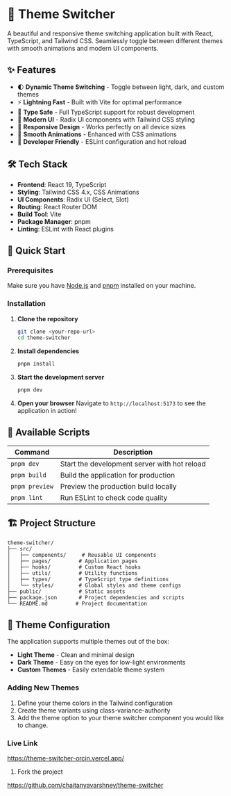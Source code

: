 # 🎨 Theme Switcher

A beautiful and responsive theme switching application built with React, TypeScript, and Tailwind CSS. Seamlessly toggle between different themes with smooth animations and modern UI components.

## ✨ Features

- 🌓 **Dynamic Theme Switching** - Toggle between light, dark, and custom themes
- ⚡ **Lightning Fast** - Built with Vite for optimal performance
- 🎯 **Type Safe** - Full TypeScript support for robust development
- 🎨 **Modern UI** - Radix UI components with Tailwind CSS styling
- 📱 **Responsive Design** - Works perfectly on all device sizes
- 🚀 **Smooth Animations** - Enhanced with CSS animations
- 🔧 **Developer Friendly** - ESLint configuration and hot reload

## 🛠️ Tech Stack

- **Frontend**: React 19, TypeScript
- **Styling**: Tailwind CSS 4.x, CSS Animations
- **UI Components**: Radix UI (Select, Slot)
- **Routing**: React Router DOM
- **Build Tool**: Vite
- **Package Manager**: pnpm
- **Linting**: ESLint with React plugins

## 🚀 Quick Start

### Prerequisites

Make sure you have [Node.js](https://nodejs.org/) and [pnpm](https://pnpm.io/) installed on your machine.

### Installation

1. **Clone the repository**
   ```bash
   git clone <your-repo-url>
   cd theme-switcher
   ```

2. **Install dependencies**
   ```bash
   pnpm install
   ```

3. **Start the development server**
   ```bash
   pnpm dev
   ```

4. **Open your browser**
   Navigate to `http://localhost:5173` to see the application in action!

## 📜 Available Scripts

| Command | Description |
|---------|-------------|
| `pnpm dev` | Start the development server with hot reload |
| `pnpm build` | Build the application for production |
| `pnpm preview` | Preview the production build locally |
| `pnpm lint` | Run ESLint to check code quality |

## 🏗️ Project Structure

```
theme-switcher/
├── src/
│   ├── components/     # Reusable UI components
│   ├── pages/         # Application pages
│   ├── hooks/         # Custom React hooks
│   ├── utils/         # Utility functions
│   ├── types/         # TypeScript type definitions
│   └── styles/        # Global styles and theme configs
├── public/            # Static assets
├── package.json       # Project dependencies and scripts
└── README.md         # Project documentation
```

## 🎨 Theme Configuration

The application supports multiple themes out of the box:

- **Light Theme** - Clean and minimal design
- **Dark Theme** - Easy on the eyes for low-light environments
- **Custom Themes** - Easily extendable theme system

### Adding New Themes

1. Define your theme colors in the Tailwind configuration
2. Create theme variants using class-variance-authority
3. Add the theme option to your theme switcher component
 you would like to change.


### Live Link
 https://theme-switcher-orcin.vercel.app/

1. Fork the project

https://github.com/chaitanyavarshney/theme-switcher
